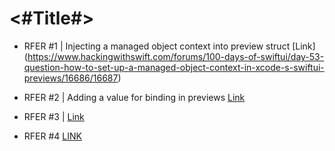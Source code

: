 #  <#Title#>

- RFER #1 | Injecting a managed object context into preview struct
[Link] (https://www.hackingwithswift.com/forums/100-days-of-swiftui/day-53-question-how-to-set-up-a-managed-object-context-in-xcode-s-swiftui-previews/16686/16687)

- RFER #2 | Adding a value for binding in previews
[Link](https://www.hackingwithswift.com/books/ios-swiftui/adding-a-custom-star-rating-component#:~:text=SwiftUI%20has%20a,property%20with%20this%3A)

- RFER #3 | 
[Link](https://www.hackingwithswift.com/forums/100-days-of-swiftui/day-56-bookworm-preview-crashes-when-using-moc/19940#:~:text=struct%20DetailView_Previews%3A,%7D%0A%20%20%20%20%7D%0A%7D)

- RFER #4
[LINK](https://www.youtube.com/watch?v=iTqwa0DCIMA)
